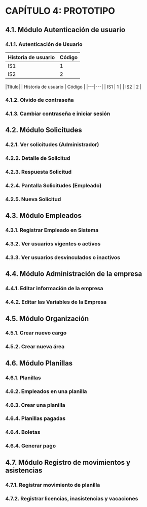 # CAPÍTULO 4: PROTOTIPO
## 4.1. Módulo Autenticación de usuario
### 4.1.1. Autenticación de Usuario
| Historia de usuario | Código |
|---|---|
| IS1 | 1 |
| IS2 | 2 |

|Título|
| Historia de usuario | Código |
|---|---|
| IS1 | 1 |
| IS2 | 2 |
### 4.1.2. Olvido de contraseña
### 4.1.3. Cambiar contraseña e iniciar sesión


## 4.2. Módulo Solicitudes
### 4.2.1. Ver solicitudes (Administrador)
### 4.2.2. Detalle de Solicitud
### 4.2.3. Respuesta Solicitud
### 4.2.4. Pantalla Solicitudes (Empleado)
### 4.2.5. Nueva Solicitud

## 4.3. Módulo Empleados
### 4.3.1. Registrar Empleado en Sistema
### 4.3.2. Ver usuarios vigentes o activos
### 4.3.3. Ver usuarios desvinculados o inactivos


## 4.4. Módulo Administración de la empresa
### 4.4.1. Editar información de la empresa
### 4.4.2. Editar las Variables de la Empresa


## 4.5. Módulo Organización
### 4.5.1. Crear nuevo cargo
### 4.5.2. Crear nueva área


## 4.6. Módulo Planillas
### 4.6.1. Planillas
### 4.6.2. Empleados en una planilla
### 4.6.3. Crear una planilla
### 4.6.4. Planillas pagadas
### 4.6.4. Boletas
### 4.6.4. Generar pago

## 4.7. Módulo Registro de movimientos y asistencias
### 4.7.1. Registrar movimiento de planilla
### 4.7.2. Registrar licencias, inasistencias y vacaciones

